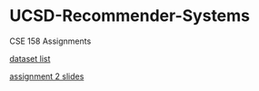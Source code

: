 # UCSD-Recommender-Systems
CSE 158 Assignments


[dataset list](https://cseweb.ucsd.edu/~jmcauley/datasets.html)

[assignment 2 slides](https://cseweb.ucsd.edu/classes/fa24/cse258-b/slides/assignment2_fa23.pdf)
